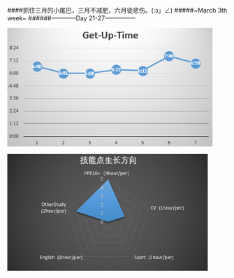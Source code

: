 ####抓住三月的小尾巴，三月不减肥，六月徒悲伤。(:з」∠)
#####~March  3th week~
######————Day 21-27—————

![image](https://github.com/ShirleyKirk/The-Track-of-Time/blob/master/2016/2016.3/3th_Week/March-Day21~27.png)

![image](https://github.com/ShirleyKirk/The-Track-of-Time/blob/master/2016/2016.3/3th_Week/Day21-27skill.png)

